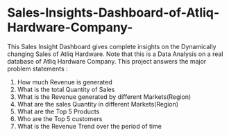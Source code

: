 # Sales-Insights-Dashboard-of-Atliq-Hardware-Company-
This Sales Insight Dashboard gives complete insights on the Dynamically changing Sales of Atliq Hardware.
Note that this is a Data Analysis on a real database of Atliq Hardware Company.
This project answers the major problem statements :
1) How much Revenue is generated
2) What is the total Quantity of Sales
3) What is the Revenue generated by different Markets(Region)
4) What are the sales Quantity in different Markets(Region)
5) What are the Top 5 Products
6) Who are the Top 5 customers
7) What is the Revenue Trend over the period of time 
